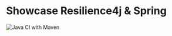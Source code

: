 # Showcase Resilience4j & Spring

![Java CI with Maven](https://github.com/sschleis/spring-resilience4j-showcase/workflows/Java%20CI%20with%20Maven/badge.svg?branch=master)
